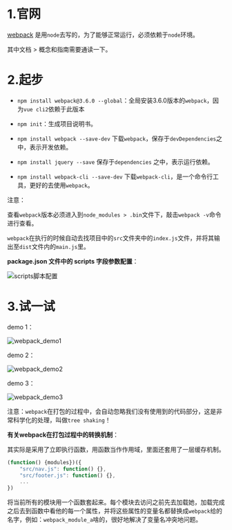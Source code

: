 # 1.官网

[webpack](webpack.js.org) 是用`node`去写的，为了能够正常运行，必须依赖于`node`环境。

其中文档 > 概念和指南需要通读一下。

# 2.起步

- `npm install webpack@3.6.0 --global`：全局安装3.6.0版本的`webpack`，因为`vue cli2`依赖于此版本

- `npm init`：生成项目说明书。
- `npm install webpack --save-dev` 下载`webpack`，保存于`devDependencies`之中，表示开发依赖。
- `npm install jquery --save` 保存于`dependencies` 之中，表示运行依赖。
- `npm install webpack-cli --save-dev` 下载`webpack-cli`，是一个命令行工具，更好的去使用`webpack`。

注意：

查看`webpack`版本必须进入到`node_modules > .bin`文件下，敲击`webpack -v`命令进行查看。

`webpack`在执行的时候自动去找项目中的`src`文件夹中的`index.js`文件，并将其输出至`dist`文件内的`main.js`里。

**package.json 文件中的 scripts 字段参数配置**：

![scripts脚本配置](D:\notes\Webpack\img\scripts脚本配置.jpg)

# 3.试一试

demo 1：

![webpack_demo1](D:\notes\Webpack\img\webpack_demo1.png)

demo 2：

![webpack_demo2](D:\notes\Webpack\img\webpack_demo2.png)

demo 3：

![webpack_demo3](D:\notes\Webpack\img\webpack_demo3.png)

注意：`webpack`在打包的过程中，会自动忽略我们没有使用到的代码部分，这是非常科学化的处理，叫做`tree shaking`！



**有关webpack在打包过程中的转换机制**：

其实际是采用了立即执行函数，用函数当作作用域，里面还套用了一层缓存机制。

```js
(function() {modules})({
    "src/nav.js": function() {},
    "src/footer.js": function() {},
    ...
})
```

将当前所有的模块用一个函数套起来。每个模块去访问之前先去加载她，加载完成之后去到函数中看他的每一个属性，并将这些属性的变量名都替换成`webpack`给的名字，例如：`webpack_module_a`啥的，很好地解决了变量名冲突地问题。

